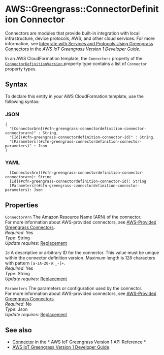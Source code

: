 # AWS::Greengrass::ConnectorDefinition Connector<a name="aws-properties-greengrass-connectordefinition-connector"></a>

<a name="aws-properties-greengrass-connectordefinition-connector-description"></a>Connectors are modules that provide built\-in integration with local infrastructure, device protocols, AWS, and other cloud services\. For more information, see [Integrate with Services and Protocols Using Greengrass Connectors](https://docs.aws.amazon.com/greengrass/latest/developerguide/connectors.html) in the *AWS IoT Greengrass Version 1 Developer Guide*\.

<a name="aws-properties-greengrass-connectordefinitionversion-connector-inheritance"></a> In an AWS CloudFormation template, the `Connectors` property of the [ `ConnectorDefinitionVersion` ](https://docs.aws.amazon.com/AWSCloudFormation/latest/UserGuide/aws-properties-greengrass-connectordefinition-connectordefinitionversion.html) property type contains a list of `Connector` property types\.

## Syntax<a name="aws-properties-greengrass-connectordefinition-connector-syntax"></a>

To declare this entity in your AWS CloudFormation template, use the following syntax:

### JSON<a name="aws-properties-greengrass-connectordefinition-connector-syntax.json"></a>

```
{
  "[ConnectorArn](#cfn-greengrass-connectordefinition-connector-connectorarn)" : String,
  "[Id](#cfn-greengrass-connectordefinition-connector-id)" : String,
  "[Parameters](#cfn-greengrass-connectordefinition-connector-parameters)" : Json
}
```

### YAML<a name="aws-properties-greengrass-connectordefinition-connector-syntax.yaml"></a>

```
  [ConnectorArn](#cfn-greengrass-connectordefinition-connector-connectorarn): String
  [Id](#cfn-greengrass-connectordefinition-connector-id): String
  [Parameters](#cfn-greengrass-connectordefinition-connector-parameters): Json
```

## Properties<a name="aws-properties-greengrass-connectordefinition-connector-properties"></a>

`ConnectorArn`  <a name="cfn-greengrass-connectordefinition-connector-connectorarn"></a>
The Amazon Resource Name \(ARN\) of the connector\.  
For more information about AWS\-provided connectors, see [AWS\-Provided Greengrass Connectors](https://docs.aws.amazon.com/greengrass/latest/developerguide/connectors-list.html)\.  
*Required*: Yes  
*Type*: String  
*Update requires*: [Replacement](https://docs.aws.amazon.com/AWSCloudFormation/latest/UserGuide/using-cfn-updating-stacks-update-behaviors.html#update-replacement)

`Id`  <a name="cfn-greengrass-connectordefinition-connector-id"></a>
A descriptive or arbitrary ID for the connector\. This value must be unique within the connector definition version\. Maximum length is 128 characters with pattern `[a-zA-Z0-9:_-]+`\.  
*Required*: Yes  
*Type*: String  
*Update requires*: [Replacement](https://docs.aws.amazon.com/AWSCloudFormation/latest/UserGuide/using-cfn-updating-stacks-update-behaviors.html#update-replacement)

`Parameters`  <a name="cfn-greengrass-connectordefinition-connector-parameters"></a>
The parameters or configuration used by the connector\.  
For more information about AWS\-provided connectors, see [AWS\-Provided Greengrass Connectors](https://docs.aws.amazon.com/greengrass/latest/developerguide/connectors-list.html)\.  
*Required*: No  
*Type*: Json  
*Update requires*: [Replacement](https://docs.aws.amazon.com/AWSCloudFormation/latest/UserGuide/using-cfn-updating-stacks-update-behaviors.html#update-replacement)

## See also<a name="aws-properties-greengrass-connectordefinition-connector--seealso"></a>
+  [Connector](https://docs.aws.amazon.com/greengrass/latest/apireference/definitions-connector.html) in the * AWS IoT Greengrass Version 1 API Reference * 
+  [AWS IoT Greengrass Version 1 Developer Guide](https://docs.aws.amazon.com/greengrass/latest/developerguide/) 